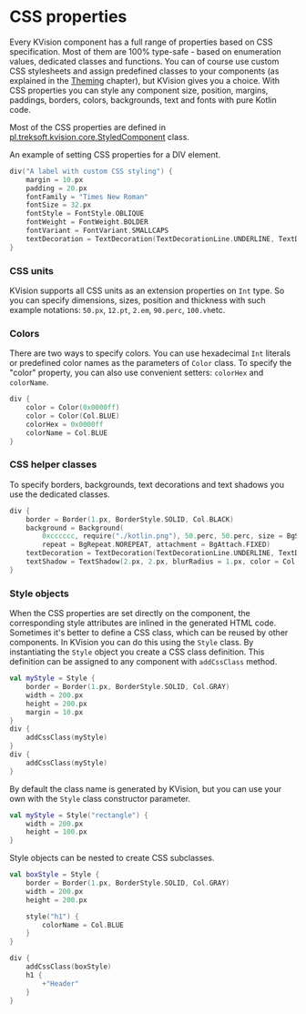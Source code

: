 # CSS properties

Every KVision component has a full range of properties based on CSS specification. Most of them are 100% type-safe - based on enumeration values, dedicated classes and functions. You can of course use custom CSS stylesheets and assign predefined classes to your components  \(as explained in the [Theming](themes.md#adding-a-custom-css-file-to-your-application) chapter\), but KVision gives you a choice. With CSS properties you can style any component size, position, margins, paddings, borders, colors, backgrounds, text and fonts with pure Kotlin code. 

Most of the CSS properties are defined in [pl.treksoft.kvision.core.StyledComponent](https://rjaros.github.io/kvision/api/pl.treksoft.kvision.core/-styled-component/index.html) class.

An example of setting CSS properties for a DIV element.

```kotlin
div("A label with custom CSS styling") {
    margin = 10.px
    padding = 20.px
    fontFamily = "Times New Roman"
    fontSize = 32.px
    fontStyle = FontStyle.OBLIQUE
    fontWeight = FontWeight.BOLDER
    fontVariant = FontVariant.SMALLCAPS
    textDecoration = TextDecoration(TextDecorationLine.UNDERLINE, TextDecorationStyle.DOTTED, Col.RED)
}
```

### CSS units

KVision supports all CSS units as an extension properties on `Int` type. So you can specify dimensions, sizes, position and thickness with such example notations: `50.px`, `12.pt`, `2.em`, `90.perc`, `100.vh`etc.

### Colors

There are two ways to specify colors. You can use hexadecimal `Int` literals or predefined color names as the parameters of `Color` class. To specify the "color" property, you can also use convenient setters: `colorHex` and `colorName`.

```kotlin
div {
    color = Color(0x0000ff)
    color = Color(Col.BLUE)
    colorHex = 0x0000ff
    colorName = Col.BLUE
}
```

### CSS helper classes

To specify borders, backgrounds, text decorations and text shadows you use the dedicated classes.

```kotlin
div {
    border = Border(1.px, BorderStyle.SOLID, Col.BLACK)
    background = Background(
        0xcccccc, require("./kotlin.png"), 50.perc, 50.perc, size = BgSize.CONTAIN,
        repeat = BgRepeat.NOREPEAT, attachment = BgAttach.FIXED)
    textDecoration = TextDecoration(TextDecorationLine.UNDERLINE, TextDecorationStyle.DOTTED, Col.RED)
    textShadow = TextShadow(2.px, 2.px, blurRadius = 1.px, color = Col.BLACK)
}
```

###  Style objects

When the CSS properties are set directly on the component, the corresponding style attributes are inlined in the generated HTML code. Sometimes it's better to define a CSS class, which can be reused by other components. In KVision you can do this using the `Style` class. By instantiating the `Style` object you create a CSS class definition. This definition can be assigned to any component with `addCssClass` method.

```kotlin
val myStyle = Style {
    border = Border(1.px, BorderStyle.SOLID, Col.GRAY)
    width = 200.px
    height = 200.px
    margin = 10.px
}
div {
    addCssClass(myStyle)
}
div {
    addCssClass(myStyle)
}
```

By default the class name is generated by KVision, but you can use your own with the `Style` class constructor parameter.

```kotlin
val myStyle = Style("rectangle") {
    width = 200.px
    height = 100.px
}
```

Style objects can be nested to create CSS subclasses.

```kotlin
val boxStyle = Style {
    border = Border(1.px, BorderStyle.SOLID, Col.GRAY)
    width = 200.px
    height = 200.px

    style("h1") {
        colorName = Col.BLUE
    }
}

div {
    addCssClass(boxStyle)
    h1 {
        +"Header"
    }
}
```

